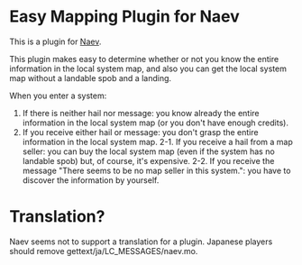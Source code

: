 <!--
This plugin is free software: you can redistribute it and/or modify
it under the terms of the GNU General Public License as published by
the Free Software Foundation, either version 3 of the License, or
(at your option) any later version.

This plugin is distributed in the hope that it will be useful,
but WITHOUT ANY WARRANTY; without even the implied warranty of
MERCHANTABILITY or FITNESS FOR A PARTICULAR PURPOSE.  See the
GNU General Public License for more details.

You should have received a copy of the GNU General Public License
along with this plugin.  If not, see <http://www.gnu.org/licenses/>.

Copyright © 2023 OOTA, Masato
-->

# Easy Mapping Plugin for Naev
This is a plugin for [Naev](https://github.com/naev/naev).

This plugin makes easy to determine whether or not you know the entire information in the local system map, and also you can get the local system map without a landable spob and a landing.

When you enter a system:
  1. If there is neither hail nor message: you know already the entire information in the local system map (or you don't have enough credits).
  2. If you receive either hail or message: you don't grasp the entire information in the local system map.
    2-1. If you receive a hail from a map seller: you can buy the local system map (even if the system has no landable spob) but, of course, it's expensive.
    2-2. If you receive the message "There seems to be no map seller in this system.": you have to discover the information by yourself.

# Translation?
Naev seems not to support a translation for a plugin. Japanese players should remove gettext/ja/LC_MESSAGES/naev.mo.
